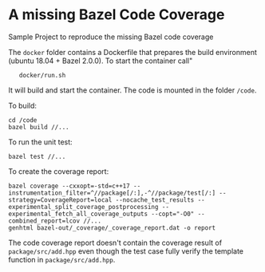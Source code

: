 A missing Bazel Code Coverage 
========================

Sample Project to reproduce the missing Bazel code coverage

The `docker` folder contains a Dockerfile that prepares the build environment (ubuntu 18.04 + Bazel 2.0.0).
To start the container call"
```
   docker/run.sh
```

It will build and start the container. The code is mounted in the folder `/code`.

To build:
```
cd /code
bazel build //...
```

To run the unit test:
```
bazel test //...
```

To create the coverage report:
```
bazel coverage --cxxopt=-std=c++17 --instrumentation_filter=^//package[/:],-^//package/test[/:] --strategy=CoverageReport=local --nocache_test_results --experimental_split_coverage_postprocessing --experimental_fetch_all_coverage_outputs --copt="-O0" --combined_report=lcov //...
genhtml bazel-out/_coverage/_coverage_report.dat -o report
```

The code coverage report doesn't contain  the coverage result of `package/src/add.hpp`
even though the test case fully verify the template function in `package/src/add.hpp`.
